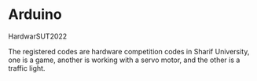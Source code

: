 # Arduino
HardwarSUT2022

The registered codes are hardware competition codes in Sharif University,
one is a game, 
another is working with a servo motor,
and the other is a traffic light.
